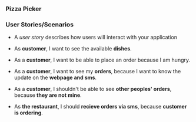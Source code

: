 ### Pizza Picker

### User Stories/Scenarios
- A _user story_ describes how users will interact with your application

- As **customer**, I want to see the available **dishes**.
- As a **customer**, I want to be able to place an order because I am hungry.
- As a **customer**, I want to see my **orders**, because I want to know the update on the **webpage and sms**.
- As a **customer**, I shouldn't be able to see **other peoples' orders**, because **they are not mine**.
- As **the restaurant**, I should **recieve orders via sms**, because **customer is ordering**.
